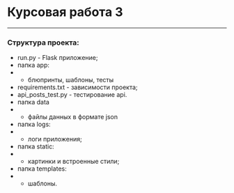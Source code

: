 # Курсовая работа 3
***
### Cтруктура проекта:
* run.py - Flask приложение;
* папка app:
* * блюпринты, шаблоны, тесты
* requirements.txt - зависимости проекта;
* api_posts_test.py - тестирование api.
* папка data 
* * файлы данных в формате json
* папка logs: 
* * логи приложения;
* папка static: 
* * картинки и встроенные стили;
* папка templates: 
* * шаблоны.


